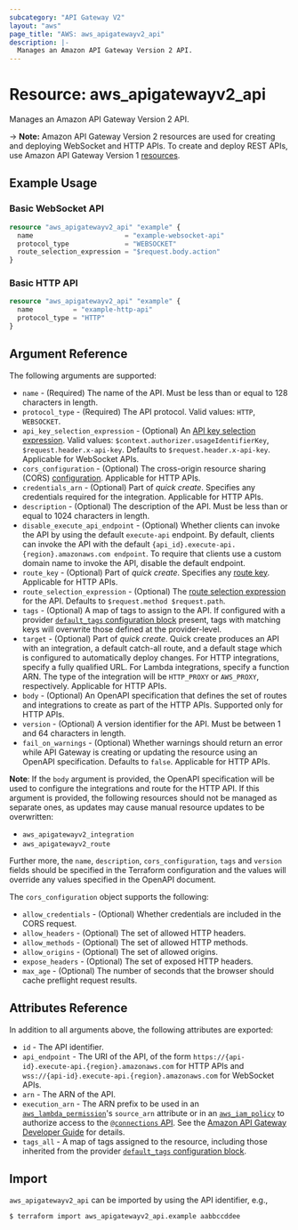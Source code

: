 ```yaml
---
subcategory: "API Gateway V2"
layout: "aws"
page_title: "AWS: aws_apigatewayv2_api"
description: |-
  Manages an Amazon API Gateway Version 2 API.
---
```


# Resource: aws_apigatewayv2_api

Manages an Amazon API Gateway Version 2 API.

-> **Note:** Amazon API Gateway Version 2 resources are used for creating and deploying WebSocket and HTTP APIs. To create and deploy REST APIs, use Amazon API Gateway Version 1 [resources](/docs/providers/aws/r/apigateway_rest_api.html).

## Example Usage

### Basic WebSocket API

```terraform
resource "aws_apigatewayv2_api" "example" {
  name                       = "example-websocket-api"
  protocol_type              = "WEBSOCKET"
  route_selection_expression = "$request.body.action"
}
```

### Basic HTTP API

```terraform
resource "aws_apigatewayv2_api" "example" {
  name          = "example-http-api"
  protocol_type = "HTTP"
}
```

## Argument Reference

The following arguments are supported:

* `name` - (Required) The name of the API. Must be less than or equal to 128 characters in length.
* `protocol_type` - (Required) The API protocol. Valid values: `HTTP`, `WEBSOCKET`.
* `api_key_selection_expression` - (Optional) An [API key selection expression](https://docs.aws.amazon.com/apigateway/latest/developerguide/apigateway-websocket-api-selection-expressions.html#apigateway-websocket-api-apikey-selection-expressions).
Valid values: `$context.authorizer.usageIdentifierKey`, `$request.header.x-api-key`. Defaults to `$request.header.x-api-key`.
Applicable for WebSocket APIs.
* `cors_configuration` - (Optional) The cross-origin resource sharing (CORS) [configuration](https://docs.aws.amazon.com/apigateway/latest/developerguide/http-api-cors.html). Applicable for HTTP APIs.
* `credentials_arn` - (Optional) Part of _quick create_. Specifies any credentials required for the integration. Applicable for HTTP APIs.
* `description` - (Optional) The description of the API. Must be less than or equal to 1024 characters in length.
* `disable_execute_api_endpoint` - (Optional) Whether clients can invoke the API by using the default `execute-api` endpoint.
By default, clients can invoke the API with the default `{api_id}.execute-api.{region}.amazonaws.com endpoint`.
To require that clients use a custom domain name to invoke the API, disable the default endpoint.
* `route_key` - (Optional) Part of _quick create_. Specifies any [route key](https://docs.aws.amazon.com/apigateway/latest/developerguide/http-api-develop-routes.html). Applicable for HTTP APIs.
* `route_selection_expression` - (Optional) The [route selection expression](https://docs.aws.amazon.com/apigateway/latest/developerguide/apigateway-websocket-api-selection-expressions.html#apigateway-websocket-api-route-selection-expressions) for the API.
Defaults to `$request.method $request.path`.
* `tags` - (Optional) A map of tags to assign to the API. If configured with a provider [`default_tags` configuration block](/docs/providers/aws/index.html#default_tags-configuration-block) present, tags with matching keys will overwrite those defined at the provider-level.
* `target` - (Optional) Part of _quick create_. Quick create produces an API with an integration, a default catch-all route, and a default stage which is configured to automatically deploy changes.
For HTTP integrations, specify a fully qualified URL. For Lambda integrations, specify a function ARN.
The type of the integration will be `HTTP_PROXY` or `AWS_PROXY`, respectively. Applicable for HTTP APIs.
* `body` - (Optional) An OpenAPI specification that defines the set of routes and integrations to create as part of the HTTP APIs. Supported only for HTTP APIs.
* `version` - (Optional) A version identifier for the API. Must be between 1 and 64 characters in length.
* `fail_on_warnings` - (Optional) Whether warnings should return an error while API Gateway is creating or updating the resource using an OpenAPI specification. Defaults to `false`. Applicable for HTTP APIs.

__Note__: If the `body` argument is provided, the OpenAPI specification will be used to configure the integrations and route for the HTTP API. If this argument is provided, the following resources should not be managed as separate ones, as updates may cause manual resource updates to be overwritten:

* `aws_apigatewayv2_integration`
* `aws_apigatewayv2_route`

Further more, the `name`, `description`, `cors_configuration`, `tags` and `version` fields should be specified in the Terraform configuration and the values will override any values specified in the OpenAPI document.

The `cors_configuration` object supports the following:

* `allow_credentials` - (Optional) Whether credentials are included in the CORS request.
* `allow_headers` - (Optional) The set of allowed HTTP headers.
* `allow_methods` - (Optional) The set of allowed HTTP methods.
* `allow_origins` - (Optional) The set of allowed origins.
* `expose_headers` - (Optional) The set of exposed HTTP headers.
* `max_age` - (Optional) The number of seconds that the browser should cache preflight request results.

## Attributes Reference

In addition to all arguments above, the following attributes are exported:

* `id` - The API identifier.
* `api_endpoint` - The URI of the API, of the form `https://{api-id}.execute-api.{region}.amazonaws.com` for HTTP APIs and `wss://{api-id}.execute-api.{region}.amazonaws.com` for WebSocket APIs.
* `arn` - The ARN of the API.
* `execution_arn` - The ARN prefix to be used in an [`aws_lambda_permission`](/docs/providers/aws/r/lambda_permission.html)'s `source_arn` attribute
or in an [`aws_iam_policy`](/docs/providers/aws/r/iam_policy.html) to authorize access to the [`@connections` API](https://docs.aws.amazon.com/apigateway/latest/developerguide/apigateway-how-to-call-websocket-api-connections.html).
See the [Amazon API Gateway Developer Guide](https://docs.aws.amazon.com/apigateway/latest/developerguide/apigateway-websocket-control-access-iam.html) for details.
* `tags_all` - A map of tags assigned to the resource, including those inherited from the provider [`default_tags` configuration block](/docs/providers/aws/index.html#default_tags-configuration-block).

## Import

`aws_apigatewayv2_api` can be imported by using the API identifier, e.g.,

```
$ terraform import aws_apigatewayv2_api.example aabbccddee
```
